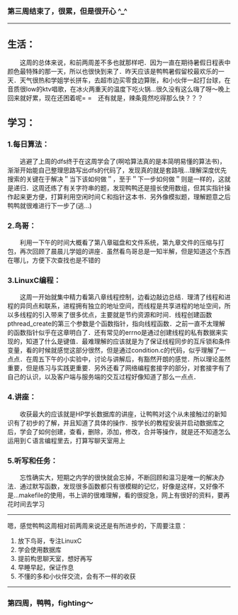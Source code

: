 ### 第三周结束了，很累，但是很开心 ^_^
----
## 生活：
　　这周的总体来说，和前两周差不多也就那样吧．因为一直在期待暑假日程表中颜色最特殊的那一天，所以也很快到来了．昨天应该是鸭鸭暑假留校最欢乐的一天．天气很热和学姐学长拼车，去超市边买零食边算账，和小伙伴一起打台球，在音质很low的ktv唱歌，在冰火两重天的温度下吃火锅...很久没有这么嗨了呀～晚上回来就好累，现在还困着呢= =　还有就是，辣条竟然吃得那么快？？？
## 学习：
### 1.每日算法：
　　逃避了上周的dfs终于在这周学会了(啊哈算法真的是本简明易懂的算法书)，渐渐开始能自己整理思路写出dfs的代码了，发现真的就是套路哦...理解深度优先搜索的关键在于解决＂当下该如何做＂，至于＂下一步如何做＂则是一样的，这就是递归．这周还练了有关字符串的题，发现鸭鸭还是擅长使用数组，但其实指针操作起来更方便，打算利用空闲时间Ｃ和指针这本书．另外像模拟题，理解题意之后鸭鸭就很难进行下一步了(逃...)
### 2.鸟哥：
　　利用一下午的时间大概看了第八章磁盘和文件系统，第九章文件的压缩与打包，再次回顾了晨晨儿学姐的讲座．虽然看鸟哥总是一知半解，但是知道这个东西在哪儿，方便下次查找也是不错的
### 3.LinuxC编程：
　　这周一开始就集中精力看第八章线程控制，边看边敲边总结．理清了线程和进程的异同点和联系，进程拥有独立的地址空间，而线程是共享进程的地址空间，所以多线程的引入带来了很多优点，主要就是节约资源和时间．线程创建函数pthread_create的第三个参数是个函数指针，指向线程函数．之前一直不太理解的函数指针似乎在这章明白了．还有常见的errno是通过创建线程的私有数据来实现的，知道了什么是键值．最难理解的应该就是为了保证线程同步的互斥锁和条件变量，看的时候就感觉这部分很然，但是通过condition.c的代码，似乎理解了一点点．在周五下午的小实验中，讨论与讲解后，有豁然开朗的感觉．所以理论虽然重要，但是练习与实践更重要．另外还看了网络编程套接字的部分，对套接字有了自己的认识，以及客户端与服务端的交互过程好像知道了那么一点点．
### 4.讲座：
　　收获最大的应该就是HP学长数据库的讲座，让鸭鸭对这个从未接触过的新知识有了初步的了解，并且知道了具体的操作．按学长的教程安装并启动数据库之后，学会了如何创建，查看，删除，添加，修改，合并等操作，就是还不知道怎么运用到Ｃ语言编程里去，打算写聊天室用上
### 5.听写和任务：
　　忘性确实大，短期之内学的很快就会忘掉，不断回顾和温习是唯一的解决办法．通过默写函数，发现很多函数都只有很模糊的记忆，好像是这样，又好像不是...makefile的使用，书上讲的很难理解，看的很捉急，网上有很好的资料，要再花时间去学习

------
嗯，感觉鸭鸭这周相对前两周来说还是有所进步的，下周要注意：
1. 放下鸟哥，专注LinuxC　
2. 学会使用数据库
3. 提前构思聊天室，想好再写
4. 早睡早起，保证作息
5. 不懂的多和小伙伴交流，会有不一样的收获
----
### 第四周，鸭鸭，fighting～
